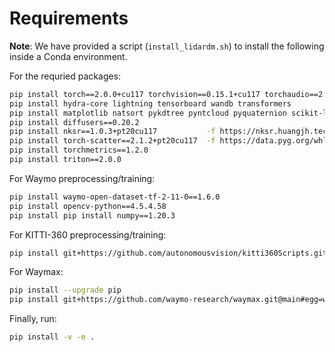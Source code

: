# Requirements

**Note**: We have provided a script (`install_lidardm.sh`) to install the following inside a Conda environment.

For the requried packages:
```bash
pip install torch==2.0.0+cu117 torchvision==0.15.1+cu117 torchaudio==2.0.1+cu117 -f https://download.pytorch.org/whl/torch_stable.html
pip install hydra-core lightning tensorboard wandb transformers
pip install matplotlib natsort pykdtree pyntcloud pyquaternion scikit-learn scipy tqdm open3d opencv-python mediapy
pip install diffusers==0.20.2
pip install nksr==1.0.3+pt20cu117           -f https://nksr.huangjh.tech/whl/torch-2.0.0+cu117.html
pip install torch-scatter==2.1.2+pt20cu117  -f https://data.pyg.org/whl/torch-2.0.0+cu117.html
pip install torchmetrics==1.2.0
pip install triton==2.0.0
```

For Waymo preprocessing/training:
```bash
pip install waymo-open-dataset-tf-2-11-0==1.6.0
pip install opencv-python==4.5.4.58
pip install pip install numpy==1.20.3
```

For KITTI-360 preprocessing/training:
```bash
pip install git+https://github.com/autonomousvision/kitti360Scripts.git 
```

For Waymax:
```bash
pip install --upgrade pip
pip install git+https://github.com/waymo-research/waymax.git@main#egg=waymo-waymax
```

Finally, run: 
```bash
pip install -v -e .
```